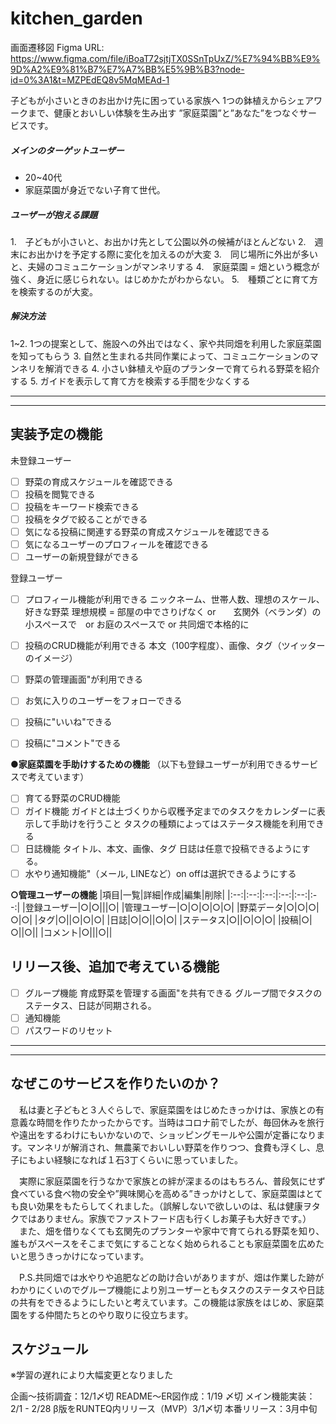 # kitchen_garden

画面遷移図
Figma URL: https://www.figma.com/file/iBoaT72sjtjTX0SSnTpUxZ/%E7%94%BB%E9%9D%A2%E9%81%B7%E7%A7%BB%E5%9B%B3?node-id=0%3A1&t=MZPEdEQ8v5MqMEAd-1


子どもが小さいときのお出かけ先に困っている家族へ
1つの鉢植えからシェアワークまで、健康とおいしい体験を生み出す
”家庭菜園”と”あなた”をつなぐサービスです。

##### メインのターゲットユーザー
- 20~40代
- 家庭菜園が身近でない子育て世代。

##### ユーザーが抱える課題
1.　子どもが小さいと、お出かけ先として公園以外の候補がほとんどない
2.　週末にお出かけを予定する際に変化を加えるのが大変
3.　同じ場所に外出が多いと、夫婦のコミュニケーションがマンネリする
4.　家庭菜園 = 畑という概念が強く、身近に感じられない。はじめかたがわからない。
5.　種類ごとに育て方を検索するのが大変。

##### 解決方法
1~2. 1つの提案として、施設への外出ではなく、家や共同畑を利用した家庭菜園を知ってもらう
3. 自然と生まれる共同作業によって、コミュニケーションのマンネリを解消できる
4. 小さい鉢植えや庭のプランターで育てられる野菜を紹介する
5. ガイドを表示して育て方を検索する手間を少なくする

---
---

## 実装予定の機能

未登録ユーザー
- [ ] 野菜の育成スケジュールを確認できる
- [ ] 投稿を閲覧できる
- [ ] 投稿をキーワード検索できる
- [ ] 投稿をタグで絞ることができる
- [ ] 気になる投稿に関連する野菜の育成スケジュールを確認できる
- [ ] 気になるユーザーのプロフィールを確認できる
- [ ] ユーザーの新規登録ができる

登録ユーザー
- [ ] プロフィール機能が利用できる
ニックネーム、世帯人数、理想のスケール、好きな野菜
理想規模 = 部屋の中でさりげなく or　　玄関外（ベランダ）の小スペースで　or お庭のスペースで or 共同畑で本格的に
- [ ] 投稿のCRUD機能が利用できる
本文（100字程度）、画像、タグ（ツイッターのイメージ）
- [ ] 野菜の管理画面"が利用できる
- [ ] お気に入りのユーザーをフォローできる
- [ ] 投稿に"いいね"できる
- [ ] 投稿に"コメント"できる


**●家庭菜園を手助けするための機能**
（以下も登録ユーザーが利用できるサービスで考えています）
- [ ] 育てる野菜のCRUD機能
- [ ] ガイド機能
ガイドとは土づくりから収穫予定までのタスクをカレンダーに表示して手助けを行うこと
タスクの種類によってはステータス機能を利用できる
- [ ] 日誌機能
タイトル、本文、画像、タグ
日誌は任意で投稿できるようにする。
- [ ] 水やり通知機能"（メール, LINEなど）on offは選択できるようにする

**○管理ユーザーの機能**
|項目|一覧|詳細|作成|編集|削除|
|:--:|:--:|:--:|:--:|:--:|:--:|
|登録ユーザー|○|○|||○|
|管理ユーザー|○|○|○|○|○|
|野菜データ|○|○|○|○|○|
|タグ|○||○|○|○|
|日誌|○|○||○|○|
|ステータス|○||○|○|○|
|投稿|○|○||○||
|コメント|○|||○||

## リリース後、追加で考えている機能

- [ ] グループ機能
育成野菜を管理する画面"を共有できる
グループ間でタスクのステータス、日誌が同期される。
- [ ] 通知機能
- [ ] パスワードのリセット

---
---

## なぜこのサービスを作りたいのか？
　私は妻と子どもと３人ぐらしで、家庭菜園をはじめたきっかけは、家族との有意義な時間を作りたかったからです。当時はコロナ前でしたが、毎回休みを旅行や遠出をするわけにもいかないので、ショッピングモールや公園が定番になります。マンネリが解消され、無農薬でおいしい野菜を作りつつ、食費も浮くし、息子にもよい経験になれば１石3丁くらいに思っていました。

　実際に家庭菜園を行うなかで家族との絆が深まるのはもちろん、普段気にせず食べている食べ物の安全や”興味関心を高める”きっかけとして、家庭菜園はとても良い効果をもたらしてくれました。（誤解しないで欲しいのは、私は健康ヲタクではありません。家族でファストフード店も行くしお菓子も大好きです。）
　また、畑を借りなくても玄関先のプランターや家中で育てられる野菜を知り、誰もがスペースをそこまで気にすることなく始められることも家庭菜園を広めたいと思うきっかけになっています。

　P.S.共同畑では水やりや追肥などの助け合いがありますが、畑は作業した跡がわかりにくいのでグループ機能により別ユーザーともタスクのステータスや日誌の共有をできるようにしたいと考えています。この機能は家族をはじめ、家庭菜園をする仲間たちとのやり取りに役立ちます。


## スケジュール
※学習の遅れにより大幅変更となりました


企画〜技術調査：12/1〆切
README〜ER図作成：1/19 〆切
メイン機能実装：2/1 - 2/28
β版をRUNTEQ内リリース（MVP）3/1〆切
本番リリース：3月中旬
